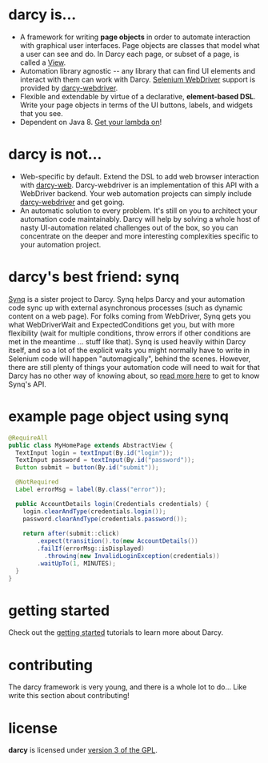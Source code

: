 **darcy** is...
=========

* A framework for writing **page objects** in order to automate interaction with graphical user interfaces. Page objects are classes that model what a user can see and do. In Darcy each page, or subset of a page, is called a [View](https://github.com/darcy-framework/darcy/blob/master/src/main/java/com/redhat/darcy/ui/View.java).
* Automation library agnostic -- any library that can find UI elements and interact with them can work with Darcy. [Selenium WebDriver](https://code.google.com/p/selenium/) support is provided by [darcy-webdriver][3].
* Flexible and extendable by virtue of a declarative, **element-based DSL**. Write your page objects in terms of the UI buttons, labels, and widgets that you see. 
* Dependent on Java 8. [Get your lambda on](http://docs.oracle.com/javase/tutorial/java/javaOO/lambdaexpressions.html)!

**darcy** is not...
=========

* Web-specific by default. Extend the DSL to add web browser interaction with [darcy-web][4]. Darcy-webdriver is an implementation of this API with a WebDriver backend. Your web automation projects can simply include [darcy-webdriver][3] and get going.
* An automatic solution to every problem. It's still on you to architect your automation code maintainably. Darcy will help by solving a whole host of nasty UI-automation related challenges out of the box, so you can concentrate on the deeper and more interesting complexities specific to your automation project.


darcy's best friend: **synq**
=============================

[Synq][1] is a sister project to Darcy. Synq helps Darcy and your automation code sync up with external asynchronous processes (such as dynamic content on a web page). For folks coming from WebDriver, Synq gets you what WebDriverWait and ExpectedConditions get you, but with more flexibility (wait for multiple conditions, throw errors if other conditions are met in the meantime ... stuff like that). Synq is used heavily within Darcy itself, and so a lot of the explicit waits you might normally have to write in Selenium code will happen "automagically", behind the scenes. However, there are still plenty of things your automation code will need to wait for that Darcy has no other way of knowing about, so [read more here][1] to get to know Synq's API.

example page object using synq
==============================
```java
@RequireAll
public class MyHomePage extends AbstractView {
  TextInput login = textInput(By.id("login"));
  TextInput password = textInput(By.id("password"));
  Button submit = button(By.id("submit"));

  @NotRequired
  Label errorMsg = label(By.class("error"));

  public AccountDetails login(Credentials credentials) {
    login.clearAndType(credentials.login());
    password.clearAndType(credentials.password());
    
    return after(submit::click)
        .expect(transition().to(new AccountDetails())
        .failIf(errorMsg::isDisplayed)
          .throwing(new InvalidLoginException(credentials))
        .waitUpTo(1, MINUTES);
  }
}
```

getting started
===============

Check out the [getting started][5] tutorials to learn more about Darcy.


contributing
============

The darcy framework is very young, and there is a whole lot to do... Like write this section about contributing!

license
=======

**darcy** is licensed under [version 3 of the GPL][2].


  [1]: https://github.com/darcy-framework/synq
  [2]: https://www.gnu.org/copyleft/gpl.html
  [3]: https://github.com/darcy-framework/darcy-webdriver
  [4]: https://github.com/darcy-framework/darcy-web
  [5]: https://github.com/darcy-framework/darcy/wiki/Getting-Started-%231:-Darcy-Fundamentals

